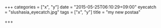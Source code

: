 +++
categories = ["x", "y"]
date = "2015-05-25T06:10:29+09:00"
eyecatch = "slushasia_eyecatch.jpg"
tags = ["x", "y"]
title = "my new postaa"

+++